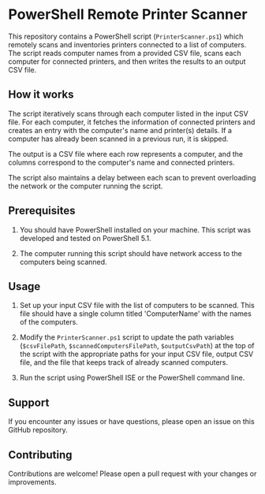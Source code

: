 # PowerShell Remote Printer Scanner

This repository contains a PowerShell script (`PrinterScanner.ps1`) which remotely scans and inventories printers connected to a list of computers. The script reads computer names from a provided CSV file, scans each computer for connected printers, and then writes the results to an output CSV file.

## How it works

The script iteratively scans through each computer listed in the input CSV file. For each computer, it fetches the information of connected printers and creates an entry with the computer's name and printer(s) details. If a computer has already been scanned in a previous run, it is skipped.

The output is a CSV file where each row represents a computer, and the columns correspond to the computer's name and connected printers.

The script also maintains a delay between each scan to prevent overloading the network or the computer running the script.

## Prerequisites

1. You should have PowerShell installed on your machine. This script was developed and tested on PowerShell 5.1.

2. The computer running this script should have network access to the computers being scanned.

## Usage

1. Set up your input CSV file with the list of computers to be scanned. This file should have a single column titled 'ComputerName' with the names of the computers.

2. Modify the `PrinterScanner.ps1` script to update the path variables (`$csvFilePath`, `$scannedComputersFilePath`, `$outputCsvPath`) at the top of the script with the appropriate paths for your input CSV file, output CSV file, and the file that keeps track of already scanned computers.

3. Run the script using PowerShell ISE or the PowerShell command line.

## Support

If you encounter any issues or have questions, please open an issue on this GitHub repository.

## Contributing

Contributions are welcome! Please open a pull request with your changes or improvements.


